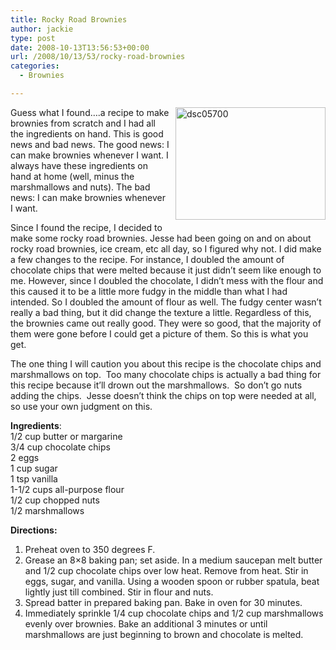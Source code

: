 ```yaml
---
title: Rocky Road Brownies
author: jackie
type: post
date: 2008-10-13T13:56:53+00:00
url: /2008/10/13/53/rocky-road-brownies
categories:
  - Brownies

---
```

[<img loading="lazy" decoding="async" style="margin: 0pt 0pt 10px 10px; float: right;" src="http://farm3.static.flickr.com/2340/2938259640_21008a9513_m.jpg" alt="dsc05700" width="240" height="180" />][1]Guess what I found&#8230;.a recipe to make brownies from scratch and I had all the ingredients on hand. This is good news and bad news. The good news: I can make brownies whenever I want. I always have these ingredients on hand at home (well, minus the marshmallows and nuts). The bad news: I can make brownies whenever I want.

Since I found the recipe, I decided to make some rocky road brownies. Jesse had been going on and on about rocky road brownies, ice cream, etc all day, so I figured why not. I did make a few changes to the recipe. For instance, I doubled the amount of chocolate chips that were melted because it just didn&#8217;t seem like enough to me. However, since I doubled the chocolate, I didn&#8217;t mess with the flour and this caused it to be a little more fudgy in the middle than what I had intended. So I doubled the amount of flour as well. The fudgy center wasn&#8217;t really a bad thing, but it did change the texture a little. Regardless of this, the brownies came out really good. They were so good, that the majority of them were gone before I could get a picture of them. So this is what you get.

The one thing I will caution you about this recipe is the chocolate chips and marshmallows on top.  Too many chocolate chips is actually a bad thing for this recipe because it&#8217;ll drown out the marshmallows.  So don&#8217;t go nuts adding the chips.  Jesse doesn&#8217;t think the chips on top were needed at all, so use your own judgment on this.

**Ingredients**:  
1/2 cup butter or margarine  
3/4 cup chocolate chips  
2 eggs  
1 cup sugar  
1 tsp vanilla  
1-1/2 cups all-purpose flour  
1/2 cup chopped nuts  
1/2 marshmallows

**Directions:**

  1. Preheat oven to 350 degrees F.
  2. Grease an 8&#215;8 baking pan; set aside. In a medium saucepan melt butter and 1/2 cup chocolate chips over low heat. Remove from heat. Stir in eggs, sugar, and vanilla. Using a wooden spoon or rubber spatula, beat lightly just till combined. Stir in flour and nuts.
  3. Spread batter in prepared baking pan. Bake in oven for 30 minutes.
  4. Immediately sprinkle 1/4 cup chocolate chips and 1/2 cup marshmallows evenly over brownies. Bake an additional 3 minutes or until marshmallows are just beginning to brown and chocolate is melted.

 [1]: http://www.flickr.com/photos/myjaxon/2938259640/ "dsc05700 by myjaxon, on Flickr"